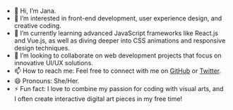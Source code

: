 - 👋 Hi, I’m Jana.
- 👀 I’m interested in front-end development, user experience design, and creative coding.
- 🌱 I’m currently learning advanced JavaScript frameworks like React.js and Vue.js, as well as diving deeper into CSS animations and responsive design techniques.
- 💞️ I’m looking to collaborate on web development projects that focus on innovative UI/UX solutions.
- 📫 How to reach me: Feel free to connect with me on [GitHub](https://github.com/nesralatut) or [Twitter](https://twitter.com/nesralatut).
- 😄 Pronouns: She/Her.
- ⚡ Fun fact: I love to combine my passion for coding with visual arts, and I often create interactive digital art pieces in my free time!

<!---
nesralatut/nesralatut is a ✨ special ✨ repository because its `README.md` (this file) appears on your GitHub profile.
You can click the Preview link to take a look at your changes.
--->
